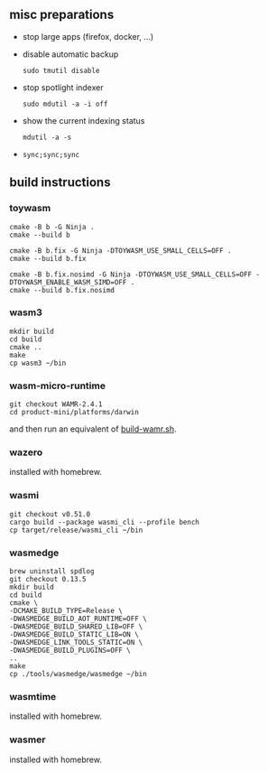 ## misc preparations

* stop large apps (firefox, docker, ...)

* disable automatic backup

  ```
  sudo tmutil disable
  ```

* stop spotlight indexer

  ```
  sudo mdutil -a -i off
  ```

* show the current indexing status

  ```
  mdutil -a -s
  ```

* `sync;sync;sync`

## build instructions

### toywasm

```
cmake -B b -G Ninja .
cmake --build b

cmake -B b.fix -G Ninja -DTOYWASM_USE_SMALL_CELLS=OFF .
cmake --build b.fix

cmake -B b.fix.nosimd -G Ninja -DTOYWASM_USE_SMALL_CELLS=OFF -DTOYWASM_ENABLE_WASM_SIMD=OFF .
cmake --build b.fix.nosimd
```

### wasm3

```
mkdir build
cd build
cmake ..
make
cp wasm3 ~/bin
```

### wasm-micro-runtime

```
git checkout WAMR-2.4.1
cd product-mini/platforms/darwin
```

and then run an equivalent of [build-wamr.sh](build-wamr.sh).

### wazero

installed with homebrew.

### wasmi

```
git checkout v0.51.0
cargo build --package wasmi_cli --profile bench
cp target/release/wasmi_cli ~/bin
```

### wasmedge

```
brew uninstall spdlog
git checkout 0.13.5
mkdir build
cd build
cmake \
-DCMAKE_BUILD_TYPE=Release \
-DWASMEDGE_BUILD_AOT_RUNTIME=OFF \
-DWASMEDGE_BUILD_SHARED_LIB=OFF \
-DWASMEDGE_BUILD_STATIC_LIB=ON \
-DWASMEDGE_LINK_TOOLS_STATIC=ON \
-DWASMEDGE_BUILD_PLUGINS=OFF \
..
make
cp ./tools/wasmedge/wasmedge ~/bin
```

### wasmtime

installed with homebrew.

### wasmer

installed with homebrew.
